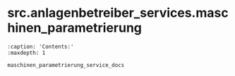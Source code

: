 # src.anlagenbetreiber_services.maschinen_parametrierung
```{toctree}
:caption: 'Contents:'
:maxdepth: 1

maschinen_parametrierung_service_docs
```